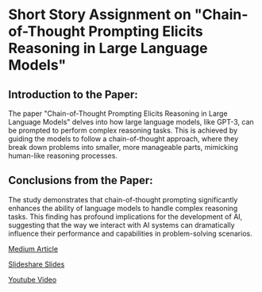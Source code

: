 # Short Story Assignment on "Chain-of-Thought Prompting Elicits Reasoning in Large Language Models"

## Introduction to the Paper:
The paper "Chain-of-Thought Prompting Elicits Reasoning in Large Language Models" delves into how large language models, like GPT-3, can be prompted to perform complex reasoning tasks. This is achieved by guiding the models to follow a chain-of-thought approach, where they break down problems into smaller, more manageable parts, mimicking human-like reasoning processes.

## Conclusions from the Paper:
The study demonstrates that chain-of-thought prompting significantly enhances the ability of language models to handle complex reasoning tasks. This finding has profound implications for the development of AI, suggesting that the way we interact with AI systems can dramatically influence their performance and capabilities in problem-solving scenarios.

[Medium Article](https://medium.com/@atharvajadhav/unraveling-the-chain-of-thought-how-ai-can-mimic-human-reasoning-63bc3da1ea8f)

[Slideshare Slides](https://www.slideshare.net/atharva553835/chainofthought-promptingpptx)

[Youtube Video](https://youtu.be/XVl4V6vkijQ)
